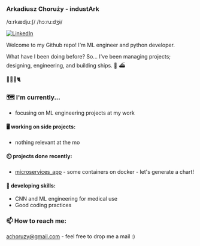 ### Arkadiusz Choruży - industArk
/ɑːrkædju:ʃ/ /hɔːru:dʒɨ/

<a href="https://www.linkedin.com/in/arkadiuszchoruzy/"><img alt="LinkedIn" src="https://img.shields.io/badge/LinkedIn-Arkadiusz%20Choruzy-blue?style=flat-square&logo=linkedin"></a>

Welcome to my Github repo! I'm ML engineer and python developer. 

What have I been doing before?
So... I've been managing projects; designing, engineering, and building ships. :ship: :ferry:

:woman::baby::bearded_person::cat2:

### :world_map: I'm currently...

- focusing on ML engineering projects at my work

#### :desktop_computer: working on side projects:

- nothing relevant at the mo

#### ⏲️ projects done recently:

- [microservices_app](https://github.com/industArk/microservices_app) - some containers on docker - let's generate a chart!

#### :memo: developing skills:
- CNN and ML engineering for medical use
- Good coding practices

### 📫 How to reach me:
achoruzy@gmail.com - feel free to drop me a mail :)

